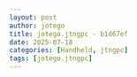 ```yaml
---
layout: post
author: jotego
title: jotego.jtngpc - b1d67ef
date: 2025-07-18
categories: [Handheld, jtngpc]
tags: [jotego.jtngpc]
---
```


